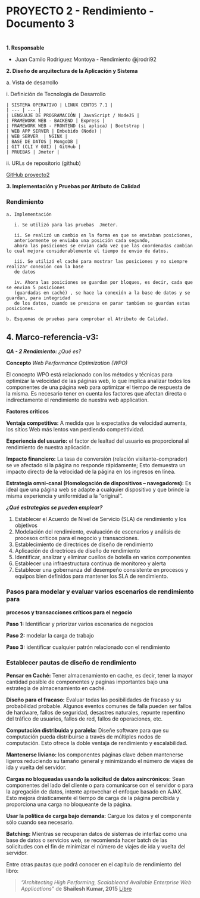 # PROYECTO 2 - Rendimiento - Documento 3<h1>

**1. Responsable**
* Juan Camilo Rodriguez Montoya - Rendimiento
    @jrodri92
	
**2. Diseño de arquitectura de la Aplicación y Sistema**

a. Vista de desarrollo
	
i. Definición de Tecnología de Desarrollo
	   
    | SISTEMA OPERATIVO | LINUX CENTOS 7.1 |
    | --- | --- |
    | LENGUAJE DE PROGRAMACIÓN | JavaScript / NodeJS |
    | FRAMEWORK WEB - BACKEND | Express |
    | FRAMEWORK WEB - FRONTEND (si aplica) | Bootstrap |
    | WEB APP SERVER | Embebido (Node) |
    | WEB SERVER  | NGINX |
    | BASE DE DATOS | MongoDB |
    | GIT (CLI Y GUI) | GitHub | 
    | PRUEBAS | Jmeter |

	   
ii. URLs de repositorio (github)
	
[GitHub proyecto2](https://github.com/dlemusg/proyecto2)
	        
**3. Implementación y Pruebas por Atributo de Calidad**
    
### Rendimiento

    a. Implementación
    
	   i. Se utilizó para las pruebas  Jmeter.
	 
	   ii. Se realizó un cambio en la forma en que se enviaban posiciones,
       anteriormente se enviaba una posición cada segundo, 
       ahora las posiciones se envian cada vez que las coordenadas cambian lo cual mejora considerablemente el tiempo de envio de datos.

       iii. Se utilizó el caché para mostrar las posiciones y no siempre realizar conexión con la base
       de datos

       iv. Ahora las posiciones se guardan por bloques, es decir, cada que se envian 5 posiciones
       (guardadas en caché) , se hace la conexión a la base de datos y se guardan, para integridad 
       de los datos, cuando se presiona en parar tambien se guardan estas posiciones.
	 
    b. Esquemas de pruebas para comprobar el Atributo de Calidad.
    	


    
## 4. Marco-referencia-v3:

**_QA - 2 Rendimiento:_** *¿Qué es?*

**Concepto** _Web Performance Optimization (WPO)_

El concepto WPO está relacionado con los métodos y técnicas para optimizar la
velocidad de las páginas web, lo que implica analizar todos los componentes de
una página web para optimizar el tiempo de respuesta de la misma. Es necesario tener
en cuenta los factores que afectan directa o indirectamente el rendimiento de nuestra
web application.

**Factores críticos**

**Ventaja competitiva:** A medida que la expectativa de velocidad aumenta, los sitios Web más lentos van perdiendo competitividad.

**Experiencia del usuario:** el factor de lealtad del usuario es proporcional al rendimiento de nuestra aplicación.

**Impacto financiero:** La tasa de conversión (relación visitante-comprador) se ve afectado si la página no responde
rápidamente; Esto demuestra un impacto directo de la velocidad de la página en los ingresos en línea.

**Estrategia omni-canal (Homologación de dispositivos – navegadores):** Es ideal que una página web se adapte a cualquier
dispositivo y que brinde la misma experiencia y uniformidad a la “original”.


**_¿Qué estrategias se pueden emplear?_**

1. Establecer el Acuerdo de Nivel de Servicio (SLA) de rendimiento y los objetivos
2. Modelación del rendimiento, evaluación de escenarios y análisis de procesos críticos para el negocio y transacciones.
3. Establecimiento de directrices de diseño de rendimiento
4. Aplicación de directrices de diseño de rendimiento
5. Identificar, analizar y eliminar cuellos de botella en varios componentes
6. Establecer una infraestructura continua de monitoreo y alerta
7. Establecer una gobernanza del desempeño consistente en procesos y equipos bien definidos para mantener los SLA de rendimiento.

### **Pasos para modelar y evaluar varios escenarios de rendimiento para**
**procesos y transacciones críticos para el negocio**

**Paso 1:** Identificar y priorizar varios escenarios de negocios

**Paso 2:** modelar la carga de trabajo

**Paso 3:** identificar cualquier patrón relacionado con el rendimiento

### **Establecer pautas de diseño de rendimiento**

**Pensar en Caché:** Tener almacenamiento en cache, es decir, tener la mayor cantidad
posible de componentes y paginas importantes bajo una estrategia de almacenamiento en caché.

**Diseño para el fracaso:** Evaluar todas las posibilidades de fracaso y su probabilidad probable.
Algunos eventos comunes de falla pueden ser fallos de hardware, fallos de seguridad,
desastres naturales, repunte repentino del tráfico de usuarios, fallos de red, fallos de operaciones, etc.

**Computación distribuida y paralela:** Diseñe software para que su computación pueda
distribuirse a través de múltiples nodos de computación. Esto ofrece la doble ventaja
de rendimiento y escalabilidad.

**Mantenerse liviano:** los componentes páginas clave deben mantenerse ligeros reduciendo
su tamaño general y minimizando el número de viajes de ida y vuelta del servidor.

**Cargas no bloqueadas usando la solicitud de datos asincrónicos:** Sean componentes del
lado del cliente o para comunicarse con el servidor o para la agregación de datos, intente
aprovechar el enfoque basado en AJAX. Esto mejora drásticamente el tiempo de carga de la
página percibida y proporciona una carga no bloqueante de la página.

**Usar la política de carga bajo demanda:** Cargue los datos y el componente sólo cuando sea necesario.

**Batching:** Mientras se recuperan datos de sistemas de interfaz como una base de datos
o servicios web, se recomienda hacer batch de las solicitudes con el fin de minimizar el
número de viajes de ida y vuelta del servidor.

Entre otras pautas que podrá conocer en el capitulo de rendimiento del libro:
 > *“Architecting High Performing, Scalableand Available Enterprise Web Applications”*
 > de **Shailesh Kumar, 2015** [Libro](http://proquestcombo.safaribooksonline.com.ezproxy.eafit.edu.co/book/software-engineering-and-development/enterprise/9780128022580/firstchapter)